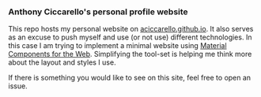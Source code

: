 ### Anthony Ciccarello's personal profile website
This repo hosts my personal website on [aciccarello.github.io](https://aciccarello.github.io).
It also serves as an excuse to push myself and use (or not use) different
technologies. In this case I am trying to implement a minimal website using
[Material Components for the Web](https://material.io/components/). Simplifying
the tool-set is helping me think more about the layout and styles I use.

If there is something you would like to see on this site, feel free to open an issue.
